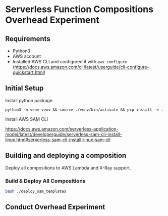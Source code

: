 # Serverless Function Compositions Overhead Experiment

## Requirements
- Python3
- AWS account
- Installed AWS CLI and configured it with `aws configure` (https://docs.aws.amazon.com/cli/latest/userguide/cli-configure-quickstart.html)

## Initial Setup
Install python package
```
python3 -m venv venv && source ./venv/bin/activate && pip install -e .
```

Install AWS SAM CLI

https://docs.aws.amazon.com/serverless-application-model/latest/developerguide/serverless-sam-cli-install-linux.html#serverless-sam-cli-install-linux-sam-cli

## Building and deploying a composition
Deploy all compositions to AWS Lambda and X-Ray support.

### Build & Deploy All Compositions
```bash
bash ./deploy_sam_templates
```

## Conduct Overhead Experiment


